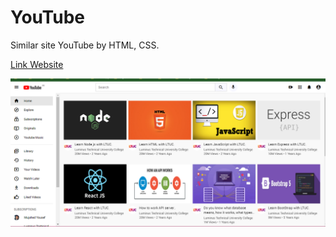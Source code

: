 # YouTube
 Similar site YouTube by HTML, CSS.
 
 [Link Website](http://127.0.0.1:5500/index.html?)
 
 ![style](/images/cover.png)

